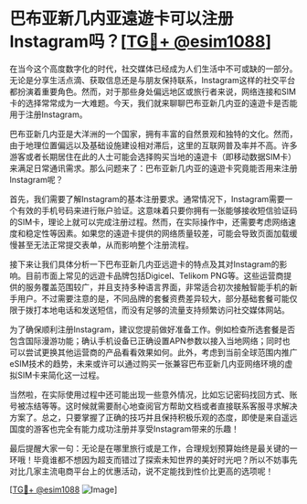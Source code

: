 # 巴布亚新几内亚遠遊卡可以注册Instagram吗？[[TG💪+ @esim1088](https://t.me/s/esim1088)]

在当今这个高度数字化的时代，社交媒体已经成为人们生活中不可或缺的一部分。无论是分享生活点滴、获取信息还是与朋友保持联系，Instagram这样的社交平台都扮演着重要角色。然而，对于那些身处偏远地区或旅行者来说，网络连接和SIM卡的选择常常成为一大难题。今天，我们就来聊聊巴布亚新几内亚的遠遊卡是否能用于注册Instagram。

巴布亚新几内亚是大洋洲的一个国家，拥有丰富的自然景观和独特的文化。然而，由于地理位置偏远以及基础设施建设相对滞后，这里的互联网普及率并不高。许多游客或者长期居住在此的人士可能会选择购买当地的遠遊卡（即移动数据SIM卡）来满足日常通讯需求。那么问题来了：巴布亚新几内亚的遠遊卡究竟能否用来注册Instagram呢？

首先，我们需要了解Instagram的基本注册要求。通常情况下，Instagram需要一个有效的手机号码来进行账户验证。这意味着只要你拥有一张能够接收短信验证码的SIM卡，理论上就可以完成注册过程。然而，在实际操作中，还需要考虑网络速度和稳定性等因素。如果您的遠遊卡提供的网络质量较差，可能会导致页面加载缓慢甚至无法正常提交表单，从而影响整个注册流程。

接下来让我们具体分析一下巴布亚新几内亚远遊卡的特点及其对Instagram的影响。目前市面上常见的远遊卡品牌包括Digicel、Telikom PNG等。这些运营商提供的服务覆盖范围较广，并且支持多种语言界面，非常适合初次接触智能手机的新手用户。不过需要注意的是，不同品牌的套餐资费差异较大，部分基础套餐可能仅限于拨打本地电话和发送短信，而没有足够的流量支持频繁访问社交媒体网站。

为了确保顺利注册Instagram，建议您提前做好准备工作。例如检查所选套餐是否包含国际漫游功能；确认手机设备已正确设置APN参数以接入当地网络；同时也可以尝试更换其他运营商的产品看看效果如何。此外，考虑到当前全球范围内推广eSIM技术的趋势，未来或许可以通过购买一张兼容巴布亚新几内亚网络环境的虚拟SIM卡来简化这一过程。

当然啦，在实际使用过程中还可能出现一些意外情况，比如忘记密码找回方式、账号被冻结等等。这时候就需要耐心地查阅官方帮助文档或者直接联系客服寻求解决方案了。总之，只要掌握了正确的技巧并且保持积极乐观的态度，即使是来自遥远国度的游客也完全有能力成功注册并享受Instagram带来的乐趣！

最后提醒大家一句：无论是在哪里旅行或是工作，合理规划预算始终是最关键的一环哦！毕竟谁都不想因为超支而错过了探索未知世界的美好时光吧？所以不妨事先对比几家主流电商平台上的优惠活动，说不定能找到性价比更高的选项呢！

[[TG💪+ @esim1088](https://t.me/s/esim1088) ![Image](https://i.postimg.cc/4NQfJmqS/Snipaste-2025-05-13-00-14-12.png)]